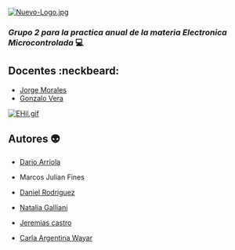 

[![Nuevo-Logo.jpg](https://i.postimg.cc/XqG4t8Dt/Nuevo-Logo.jpg)](https://postimg.cc/sGrkhpzJ)


### _Grupo 2 para la practica anual de la materia Electronica Microcontrolada_ :computer:

## Docentes  :neckbeard:

- [Jorge Morales](https://github.com/rebmorales)
- [Gonzalo Vera](https://github.com/gonaiot)


[![EHil.gif](https://i.postimg.cc/g0pdr6G7/EHil.gif)](https://postimg.cc/pms36rhQ)


## Autores :alien:

- [Dario Arriola](https://github.com/dr-arriola)

- Marcos Julian Fines

- [Daniel Rodriguez](https://github.com/danydeitu) 

- [Natalia Galliani](https://github.com/NataliaGalliani)

- [Jeremias castro](https://github.com/Jerec4stro)

- [Carla Argentina Wayar](https://github.com/WayarCarla)
